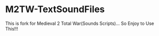 # M2TW-TextSoundFiles

This is fork for Medieval 2 Total War(Sounds Scripts)... So Enjoy to Use This!!!
